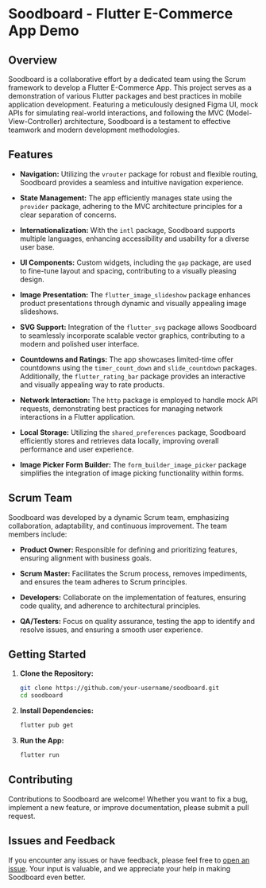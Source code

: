 # Soodboard - Flutter E-Commerce App Demo

## Overview

Soodboard is a collaborative effort by a dedicated team using the Scrum framework to develop a Flutter E-Commerce App. This project serves as a demonstration of various Flutter packages and best practices in mobile application development. Featuring a meticulously designed Figma UI, mock APIs for simulating real-world interactions, and following the MVC (Model-View-Controller) architecture, Soodboard is a testament to effective teamwork and modern development methodologies.

## Features

- **Navigation:** Utilizing the `vrouter` package for robust and flexible routing, Soodboard provides a seamless and intuitive navigation experience.

- **State Management:** The app efficiently manages state using the `provider` package, adhering to the MVC architecture principles for a clear separation of concerns.

- **Internationalization:** With the `intl` package, Soodboard supports multiple languages, enhancing accessibility and usability for a diverse user base.

- **UI Components:** Custom widgets, including the `gap` package, are used to fine-tune layout and spacing, contributing to a visually pleasing design.

- **Image Presentation:** The `flutter_image_slideshow` package enhances product presentations through dynamic and visually appealing image slideshows.

- **SVG Support:** Integration of the `flutter_svg` package allows Soodboard to seamlessly incorporate scalable vector graphics, contributing to a modern and polished user interface.

- **Countdowns and Ratings:** The app showcases limited-time offer countdowns using the `timer_count_down` and `slide_countdown` packages. Additionally, the `flutter_rating_bar` package provides an interactive and visually appealing way to rate products.

- **Network Interaction:** The `http` package is employed to handle mock API requests, demonstrating best practices for managing network interactions in a Flutter application.

- **Local Storage:** Utilizing the `shared_preferences` package, Soodboard efficiently stores and retrieves data locally, improving overall performance and user experience.

- **Image Picker Form Builder:** The `form_builder_image_picker` package simplifies the integration of image picking functionality within forms.

## Scrum Team

Soodboard was developed by a dynamic Scrum team, emphasizing collaboration, adaptability, and continuous improvement. The team members include:

- **Product Owner:** Responsible for defining and prioritizing features, ensuring alignment with business goals.

- **Scrum Master:** Facilitates the Scrum process, removes impediments, and ensures the team adheres to Scrum principles.

- **Developers:** Collaborate on the implementation of features, ensuring code quality, and adherence to architectural principles.

- **QA/Testers:** Focus on quality assurance, testing the app to identify and resolve issues, and ensuring a smooth user experience.

## Getting Started

1. **Clone the Repository:**
   ```bash
   git clone https://github.com/your-username/soodboard.git
   cd soodboard
   ```

2. **Install Dependencies:**
   ```bash
   flutter pub get
   ```

3. **Run the App:**
   ```bash
   flutter run
   ```

## Contributing

Contributions to Soodboard are welcome! Whether you want to fix a bug, implement a new feature, or improve documentation, please submit a pull request.

## Issues and Feedback

If you encounter any issues or have feedback, please feel free to [open an issue](https://github.com/your-username/soodboard/issues). Your input is valuable, and we appreciate your help in making Soodboard even better.